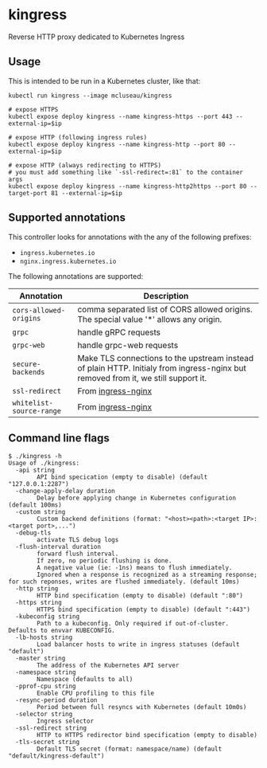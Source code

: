 # kingress

Reverse HTTP proxy dedicated to Kubernetes Ingress

## Usage

This is intended to be run in a Kubernetes cluster, like that:

```
kubectl run kingress --image mcluseau/kingress

# expose HTTPS
kubectl expose deploy kingress --name kingress-https --port 443 --external-ip=$ip

# expose HTTP (following ingress rules)
kubectl expose deploy kingress --name kingress-http --port 80 --external-ip=$ip

# expose HTTP (always redirecting to HTTPS)
# you must add something like `-ssl-redirect=:81` to the container args
kubectl expose deploy kingress --name kingress-http2https --port 80 --target-port 81 --external-ip=$ip
```

## Supported annotations

This controller looks for annotations with the any of the following prefixes:

- `ingress.kubernetes.io`
- `nginx.ingress.kubernetes.io`

The following annotations are supported:

| Annotation | Description |
| --- | --- |
| `cors-allowed-origins` | comma separated list of CORS allowed origins. The special value '*' allows any origin. |
| `grpc` | handle gRPC requests |
| `grpc-web` | handle grpc-web requests |
| `secure-backends` | Make TLS connections to the upstream instead of plain HTTP. Initialy from ingress-nginx but removed from it, we still support it. |
| `ssl-redirect` | From [ingress-nginx](https://github.com/kubernetes/ingress-nginx/blob/master/docs/user-guide/nginx-configuration/annotations.md#server-side-https-enforcement-through-redirect) |
| `whitelist-source-range` | From [ingress-nginx](https://github.com/kubernetes/ingress-nginx/blob/master/docs/user-guide/nginx-configuration/annotations.md#whitelist-source-range) |

## Command line flags

```
$ ./kingress -h
Usage of ./kingress:
  -api string
    	API bind specication (empty to disable) (default "127.0.0.1:2287")
  -change-apply-delay duration
    	Delay before applying change in Kubernetes configuration (default 100ms)
  -custom string
    	Custom backend definitions (format: "<host><path>:<target IP>:<target port>,...")
  -debug-tls
    	activate TLS debug logs
  -flush-interval duration
    	forward flush interval.
    	If zero, no periodic flushing is done.
    	A negative value (ie: -1ns) means to flush immediately.
    	Ignored when a response is recognized as a streaming response; for such reponses, writes are flushed immediately. (default 10ms)
  -http string
    	HTTP bind specification (empty to disable) (default ":80")
  -https string
    	HTTPS bind specification (empty to disable) (default ":443")
  -kubeconfig string
    	Path to a kubeconfig. Only required if out-of-cluster. Defaults to envvar KUBECONFIG.
  -lb-hosts string
    	Load balancer hosts to write in ingress statuses (default "default")
  -master string
    	The address of the Kubernetes API server
  -namespace string
    	Namespace (defaults to all)
  -pprof-cpu string
    	Enable CPU profiling to this file
  -resync-period duration
    	Period between full resyncs with Kubernetes (default 10m0s)
  -selector string
    	Ingress selector
  -ssl-redirect string
    	HTTP to HTTPS redirector bind specification (empty to disable)
  -tls-secret string
    	Default TLS secret (format: namespace/name) (default "default/kingress-default")

```
